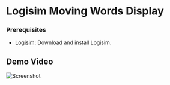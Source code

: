 # Logisim Moving Words Display

### Prerequisites
- [Logisim](http://www.cburch.com/logisim/download.html): Download and install Logisim.

## Demo Video

![Screenshot](https://github.com/user-attachments/assets/4e67ab3c-0a97-4c78-9363-af37f56dcbcf)
